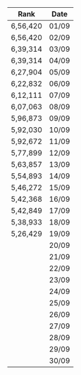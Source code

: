 |Rank| Date |
|---------|--|
| 6,56,420  |01/09|
| 6,56,420  |02/09|
| 6,39,314  |03/09|
| 6,39,314  |04/09|
| 6,27,904  |05/09|
| 6,22,832   |06/09|
| 6,12,111  |07/09|
| 6,07,063  |08/09|
| 5,96,873   |09/09|
| 5,92,030   |10/09|
| 5,92,672  |11/09|
| 5,77,899  |12/09|
| 5,63,857   |13/09|
| 5,54,893  |14/09|
| 5,46,272  |15/09|
| 5,42,368  |16/09|
| 5,42,849  |17/09|
| 5,38,933  |18/09|
|  5,26,429  |19/09|
|    |20/09|
|    |21/09|
|    |22/09|
|    |23/09|
|    |24/09|
|    |25/09|
|    |26/09|
|    |27/09|
|    |28/09|
|    |29/09|
|    |30/09|




